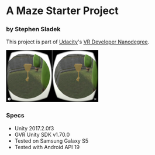 # A Maze Starter Project
### by Stephen Sladek

This project is part of [Udacity](https://www.udacity.com "Udacity - Be in demand")'s [VR Developer Nanodegree](https://www.udacity.com/course/vr-developer-nanodegree--nd017).

<img src="https://github.com/StaneCobalt/Udacity-VR/blob/master/Project03-Maze/key.png" width="50%" />

### Specs
- Unity 2017.2.0f3
- GVR Unity SDK v1.70.0
- Tested on Samsung Galaxy S5
- Tested with Android API 19
